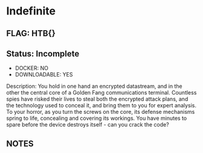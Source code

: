 # Indefinite

## FLAG: HTB{}

## Status: Incomplete

+ DOCKER: NO
+ DOWNLOADABLE: YES

Description: You hold in one hand an encrypted datastream, and in the other the central core of a Golden Fang communications terminal. Countless spies have risked their lives to steal both the encrypted attack plans, and the technology used to conceal it, and bring them to you for expert analysis. To your horror, as you turn the screws on the core, its defense mechanisms spring to life, concealing and covering its workings. You have minutes to spare before the device destroys itself - can you crack the code?

## NOTES
